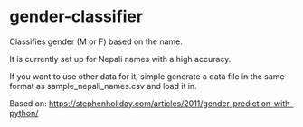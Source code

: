 # gender-classifier

Classifies gender (M or F) based on the name.

It is currently set up for Nepali names with a high accuracy. 

If you want to use other data for it, simple generate a data file in the same format as sample_nepali_names.csv and load it in.

Based on: https://stephenholiday.com/articles/2011/gender-prediction-with-python/
